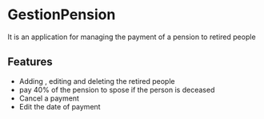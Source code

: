 # GestionPension

It is an application for managing the payment of a pension to retired people

## Features
- Adding , editing and deleting the retired people
- pay 40% of the pension to spose if the person is deceased
- Cancel a payment
- Edit the date of payment
